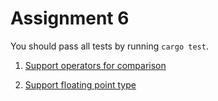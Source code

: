 # Assignment 6

You should pass all tests by running `cargo test`.

1. [Support operators for comparison](./prob1)

2. [Support floating point type](./prob2)
